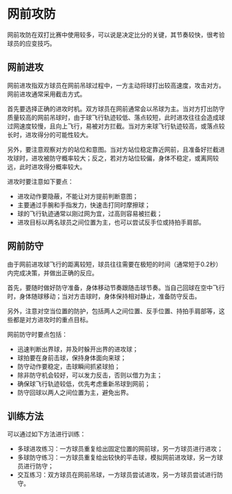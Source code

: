 # 网前攻防

网前攻防在双打比赛中使用较多，可以说是决定比分的关键，其节奏较快，很考验球员的应变技巧。

## 网前进攻

网前进攻指双方球员在网前吊球过程中，一方主动将球打出较高速度，攻击对方。网前进攻通常采用截击方式。

首先要选择正确的进攻时机。双方球员在网前通常会以吊球为主。当对方打出防守质量较高的网前吊球时，由于球飞行轨迹较低、落点较短，此时进攻往往会造成球过网速度较慢，且向上飞行，易被对方拦截。当对方来球飞行轨迹较高，或落点较长时，进攻得分的可能性较大。

另外，要注意观察对方的站位和意图。当对方站位稳定靠近网前，且准备好拦截进攻球时，进攻被防守概率较大；反之，若对方站位较偏，身体不稳定，或离网较远，此时进攻得分概率较大。

进攻时要注意如下要点：

* 进攻动作要隐蔽，不能让对方提前判断意图；
* 主要通过手腕和手指发力，快速击打同时摩擦球；
* 球的飞行轨迹通常以刚过网为宜，过高则容易被拦截；
* 进攻目标以两名球员之间位置为主，也可以尝试反手位或持拍手肩部。

## 网前防守
由于网前进攻球飞行的距离较短，球员往往需要在极短的时间（通常短于0.2秒）内完成决策，并做出正确的反应。

首先，要随时做好防守准备，身体移动节奏跟随击球节奏。当自己回球在空中飞行时，身体随球移动；当对方击球时，身体保持相对静止，准备防守反击。

另外，注意对空当位置的防护，包括两人之间位置、反手位置、持拍手肩部等，这些都是对方进攻时的重点目标。

网前防守时要点包括：

* 迅速判断出界球，并及时躲开出界的进攻球；
* 球拍要在身前击球，保持身体面向来球；
* 防守动作要稳定，击球瞬间抓紧球拍；
* 除非防守机会较好，可以发力反击，否则以借力为主；
* 确保球飞行轨迹较低，优先考虑重新吊球到网前；
* 防守回球以两人之间位置为主，避免出界。

## 训练方法

可以通过如下方法进行训练：

* 多球进攻练习：一方球员重复给出固定位置的网前球，另一方球员进行进攻；
* 多球防守练习：一方球员重复给出较快的平击球，模拟网前进攻球，另一方球员进行防守；
* 交互练习：双方球员在网前吊球，一方球员尝试进攻，另一方球员尝试进行防守。 
